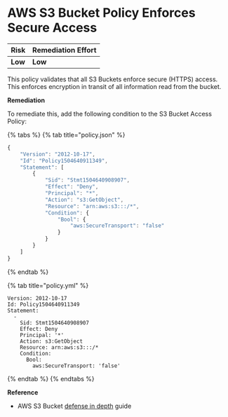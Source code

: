 # AWS S3 Bucket Policy Enforces Secure Access

| Risk    | Remediation Effort |
| :------ | :----------------- |
| **Low** | **Low**            |

This policy validates that all S3 Buckets enforce secure \(HTTPS\) access. This enforces encryption in transit of all information read from the bucket.

**Remediation**

To remediate this, add the following condition to the S3 Bucket Access Policy:

{% tabs %}
{% tab title="policy.json" %}

```javascript
{
    "Version": "2012-10-17",
    "Id": "Policy1504640911349",
    "Statement": [
        {
            "Sid": "Stmt1504640908907",
            "Effect": "Deny",
            "Principal": "*",
            "Action": "s3:GetObject",
            "Resource": "arn:aws:s3:::/*",
            "Condition": {
                "Bool": {
                    "aws:SecureTransport": "false"
                }
            }
        }
    ]
}
```

{% endtab %}

{% tab title="policy.yml" %}

```
Version: 2012-10-17
Id: Policy1504640911349
Statement:
  -
    Sid: Stmt1504640908907
    Effect: Deny
    Principal: '*'
    Action: s3:GetObject
    Resource: arn:aws:s3:::/*
    Condition:
      Bool:
        aws:SecureTransport: 'false'
```

{% endtab %}
{% endtabs %}

**Reference**

- AWS S3 Bucket [defense in depth](https://aws.amazon.com/blogs/security/how-to-use-bucket-policies-and-apply-defense-in-depth-to-help-secure-your-amazon-s3-data/) guide
